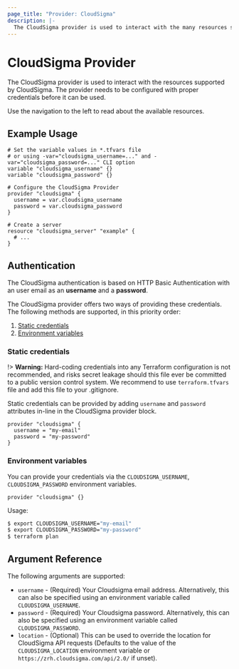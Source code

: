 ```yaml
---
page_title: "Provider: CloudSigma"
description: |-
  The CloudSigma provider is used to interact with the many resources supported by CloudSigma through its APIs.
---
```


# CloudSigma Provider

The CloudSigma provider is used to interact with the resources supported by
CloudSigma. The provider needs to be configured with proper credentials before
it can be used.

Use the navigation to the left to read about the available resources.


## Example Usage

```hcl
# Set the variable values in *.tfvars file
# or using -var="cloudsigma_username=..." and -var="cloudsigma_password=..." CLI option
variable "cloudsigma_username" {}
variable "cloudsigma_password" {}

# Configure the CloudSigma Provider
provider "cloudsigma" {
  username = var.cloudsigma_username
  password = var.cloudsigma_password
}

# Create a server
resource "cloudsigma_server" "example" {
  # ...
}
```


## Authentication

The CloudSigma authentication is based on HTTP Basic Authentication with an
user email as an **username** and a **password**.

The CloudSigma provider offers two ways of providing these credentials. The
following methods are supported, in this priority order:

1. [Static credentials](#static-credentials)
2. [Environment variables](#environment-variables)

### Static credentials

!> **Warning:** Hard-coding credentials into any Terraform configuration is not
recommended, and risks secret leakage should this file ever be committed to a
public version control system. We recommend to use `terraform.tfvars` file and
add this file to your .gitignore.

Static credentials can be provided by adding `username` and `password` attributes
in-line in the CloudSigma provider block.

```hcl
provider "cloudsigma" {
  username = "my-email"
  password = "my-password"
}
```

### Environment variables

You can provide your credentials via the `CLOUDSIGMA_USERNAME`, `CLOUDSIGMA_PASSWORD`
environment variables.

```hcl
provider "cloudsigma" {}
```

Usage:

```bash
$ export CLOUDSIGMA_USERNAME="my-email"
$ export CLOUDSIGMA_PASSWORD="my-password"
$ terraform plan
```


## Argument Reference

The following arguments are supported:

* `username` - (Required) Your Cloudsigma email address. Alternatively, this can
  also be specified using an environment variable called `CLOUDSIGMA_USERNAME`.
* `password` - (Required) Your Cloudsigma password. Alternatively, this can
  also be specified using an environment variable called `CLOUDSIGMA_PASSWORD`.
* `location` - (Optional) This can be used to override the location for
  CloudSigma API requests (Defaults to the value of the `CLOUDSIGMA_LOCATION`
  environment variable or `https://zrh.cloudsigma.com/api/2.0/` if unset).
